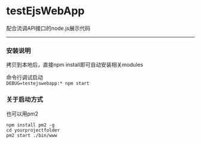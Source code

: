 # testEjsWebApp
配合流调API接口的node.js展示代码


----------


### 安装说明
拷贝到本地后，直接npm install即可自动安装相关modules

命令行调试启动  
`DEBUG=testejswebapp:* npm start`  

### 关于启动方式
也可以用pm2

`npm install pm2 -g`  
`cd yourprojectfolder`  
`pm2 start ./bin/www`  
